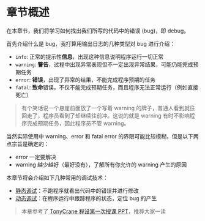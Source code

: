# 章节概述

在本章节，我们将学习如何找出我们所写的代码中的错误 (bug)，即 debug。

首先介绍什么是 bug，我打算用输出日志的几种类型对 bug 进行介绍：

- `info`: 正常的提示性**信息**，出现这种信息说明程序运行一切正常
- `warning`: **警告**，过程中出现异常表现但不一定出现异常结果，可能仍能完成预期任务
- `error`: **错误**，出现了异常的结果，不能完成程序预期的任务
- `fatal`: **致命**错误，不仅不能完成预期任务，而且程序无法正常运行（例如直接死亡）

> 有个笑话说一个悬崖前面放了一个写着 warning 的牌子，普通人看到就往回走了，程序员看到了却继续往前冲。这说的就是 warning 有时不影响程序完成预期任务，因此程序员不管 warning。

当然实际使用中 warning、error 和 fatal error 的界限可能比较模糊，但是以下两点宗旨是确定的：

- error 一定要解决
- warning 越少越好（最好没有），了解所有你允许的 warning 产生的原因

本章节将会介绍如下几种常用的调试技术：

- [静态调试](static_debug.md)：不跑程序就看出代码中的错误并进行修改
- [动态调试](dynamic_debug.md)：在程序运行中跟踪程序的状态，定位 bug 的产生

> 本章参考了 [TonyCrane 程设第一次授课 PPT](https://slides.tonycrane.cc/CKCProgrammingTutorial-1)，推荐大家一读